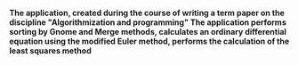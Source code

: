 **The application, created during the course of writing a term paper on the discipline "Algorithmization and programming"
The application performs sorting by Gnome and Merge methods, calculates an ordinary differential equation using the modified Euler method, performs the calculation of the least squares method**
